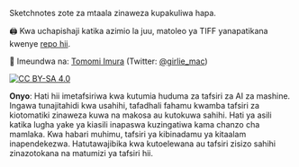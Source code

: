 Sketchnotes zote za mtaala zinaweza kupakuliwa hapa.

🖨 Kwa uchapishaji katika azimio la juu, matoleo ya TIFF yanapatikana kwenye [repo hii](https://github.com/girliemac/a-picture-is-worth-a-1000-words/tree/main/ml/tiff).

🎨 Imeundwa na: [Tomomi Imura](https://github.com/girliemac) (Twitter: [@girlie_mac](https://twitter.com/girlie_mac))

[![CC BY-SA 4.0](https://img.shields.io/badge/License-CC%20BY--SA%204.0-lightgrey.svg)](https://creativecommons.org/licenses/by-sa/4.0/)

**Onyo**: 
Hati hii imetafsiriwa kwa kutumia huduma za tafsiri za AI za mashine. Ingawa tunajitahidi kwa usahihi, tafadhali fahamu kwamba tafsiri za kiotomatiki zinaweza kuwa na makosa au kutokuwa sahihi. Hati ya asili katika lugha yake ya kiasili inapaswa kuzingatiwa kama chanzo cha mamlaka. Kwa habari muhimu, tafsiri ya kibinadamu ya kitaalam inapendekezwa. Hatutawajibika kwa kutoelewana au tafsiri zisizo sahihi zinazotokana na matumizi ya tafsiri hii.